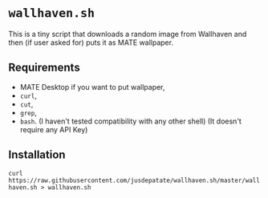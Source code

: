 # `wallhaven.sh`
This is a tiny script that downloads a random image from Wallhaven and then (if user asked for) puts it as MATE wallpaper.

## Requirements
- MATE Desktop if you want to put wallpaper,
- `curl`,
- `cut`,
- `grep`,
- `bash`. (I haven't tested compatibility with any other shell)
(It doesn't require any API Key)

## Installation
`curl https://raw.githubusercontent.com/jusdepatate/wallhaven.sh/master/wallhaven.sh > wallhaven.sh`
